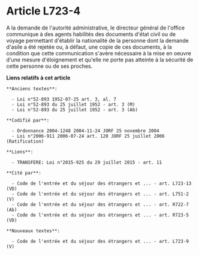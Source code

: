 # Article L723-4

A la demande de l'autorité administrative, le directeur général de l'office communique à des agents habilités des documents
d'état civil ou de voyage permettant d'établir la nationalité de la personne dont la demande d'asile a été rejetée ou, à
défaut, une copie de ces documents, à la condition que cette communication s'avère nécessaire à la mise en oeuvre d'une
mesure d'éloignement et qu'elle ne porte pas atteinte à la sécurité de cette personne ou de ses proches.

**Liens relatifs à cet article**

	**Anciens textes**:

	  - Loi n°52-893 1952-07-25 art. 3, al. 7
	  - Loi n°52-893 du 25 juillet 1952 - art. 3 (M)
	  - Loi n°52-893 du 25 juillet 1952 - art. 3 (Ab)

	**Codifié par**:

	  - Ordonnance 2004-1248 2004-11-24 JORF 25 novembre 2004
	  - Loi n°2006-911 2006-07-24 art. 120 JORF 25 juillet 2006 (Ratification)

	**Liens**:

	  - TRANSFERE: Loi n°2015-925 du 29 juillet 2015 - art. 11

	**Cité par**:

	  - Code de l'entrée et du séjour des étrangers et ... - art. L723-13 (VD)
	  - Code de l'entrée et du séjour des étrangers et ... - art. L751-2 (V)
	  - Code de l'entrée et du séjour des étrangers et ... - art. R722-7 (Ab)
	  - Code de l'entrée et du séjour des étrangers et ... - art. R723-5 (VD)

	**Nouveaux textes**:

	  - Code de l'entrée et du séjour des étrangers et ... - art. L723-9 (V)
